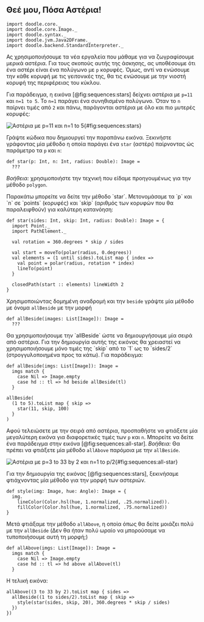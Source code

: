 ## Θεέ μου, Πόσα Αστέρια!

```tut:invisible
import doodle.core._
import doodle.core.Image._
import doodle.syntax._
import doodle.jvm.Java2DFrame._
import doodle.backend.StandardInterpreter._
```

Ας χρησιμοποιήσουμε τα νέα εργαλεία που μάθαμε για να ζωγραφίσουμε μερικά αστέρια.
Για τους σκοπούς αυτής της άσκησης, ας υποθέσουμε ότι ένα αστέρι είναι ένα πολύγωνο με `p` κορυφές.
Όμως, αντί να ενώσουμε την κάθε κορυφή με τις γειτονικές της,
θα τις ενώσουμε με την νιοστή κορυφή της περιφέρειας του κύκλου.

Για παράδειγμα, η εικόνα [@fig:sequences:stars] δείχνει αστέρια με `p=11` και `n=1 to 5`.
Το `n=1` παράγει ένα συνηθισμένο πολύγωνο.
Όταν το `n` παίρνει τιμές από `2` και πάνω, παράγονται αστέρια με όλο και πιο μυτερές κορυφές:

![Αστέρια με `p=11` και `n=1 to 5`](./src/pages/sequences/stars.pdf+svg){#fig:sequences:stars}

Γράψτε κώδικα που δημιουργεί την παραπάνω εικόνα.
Ξεκινήστε γράφοντας μία μέθοδο η οποία παράγει ένα `star` (αστέρι) παίρνοντας ώς παράμετρο τα `p` και `n`:

```tut:silent:book
def star(p: Int, n: Int, radius: Double): Image =
  ???
```

*Βοήθεια:* χρησιμοποιήστε την τεχνική που είδαμε προηγουμένως για την μέθοδο `polygon`.

<div class="solution">
Παρακάτω μπορείτε να δείτε την μέθοδο `star`. Μετονομάσαμε τα `p` και `n` σε `points` (κορυφές) και `skip` (αριθμός των κορυφών που θα παραλειφθούν) για καλύτερη κατανόηση:

```tut:silent:book
def star(sides: Int, skip: Int, radius: Double): Image = {
  import Point._
  import PathElement._

  val rotation = 360.degrees * skip / sides

  val start = moveTo(polar(radius, 0.degrees))
  val elements = (1 until sides).toList map { index =>
    val point = polar(radius, rotation * index)
    lineTo(point)
  }

  closedPath(start :: elements) lineWidth 2
}
```
</div>

Χρησιμοποιώντας δομημένη αναδρομή και την `beside` γράψτε μία μέθοδο με όνομα `allBeside` με την μορφή

```tut:book
def allBeside(images: List[Image]): Image =
  ???
```

<div class="solution">
Θα χρησιμοποιήσουμε την `allBeside` ώστε να δημιουργήσουμε μία σειρά από αστέρια.
Για την δημιουργία αυτής της εικόνας θα χρειαστεί να χρησιμοποιήσουμε μόνο τιμές της `skip`
από το `1` ως το `sides/2` (στρογγυλοποιημένα προς τα κάτω). Για παράδειγμα:

```tut:invisible
def allBeside(imgs: List[Image]): Image =
  imgs match {
    case Nil => Image.empty
    case hd :: tl => hd beside allBeside(tl)
  }
```

```tut:silent:book
allBeside(
  (1 to 5).toList map { skip =>
    star(11, skip, 100)
  }
)
```
</div>

Αφού τελειώσετε με την σειρά από αστέρια,
προσπαθήστε να φτιάξετε μία μεγαλύτερη εικόνα για διαφορετικές τιμές των `p` και `n`.
Μπορείτε να δείτε ένα παράδειγμα στην εικόνα [@fig:sequences:all-star]. *Βοήθεια:* Θα πρέπει να φτιάξετε μία μέθοδο `allAbove` παρόμοια με την `allBeside`.

![Αστέρια με `p=3 to 33 by 2` και `n=1 to p/2`](src/pages/sequences/all-star.pdf+svg){#fig:sequences:all-star}

<div class="solution">
Για την δημιουργία της εικόνας [@fig:sequences:stars], ξεκινήσαμε φτιάχνοντας μία μέθοδο για την μορφή των αστεριών.

```tut:silent:book
def style(img: Image, hue: Angle): Image = {
  img.
    lineColor(Color.hsl(hue, 1.normalized, .25.normalized)).
    fillColor(Color.hsl(hue, 1.normalized, .75.normalized))
}
```

Μετά φτιάξαμε την μέθοδο `allAbove`, η οποία όπως θα δείτε μοιάζει πολύ με την `allBeside` (Δεν θα ήταν πολύ ωραίο να μπορούσαμε να τυποποιήσουμε αυτή τη μορφή;)

```tut:silent:book
def allAbove(imgs: List[Image]): Image =
  imgs match {
    case Nil => Image.empty
    case hd :: tl => hd above allAbove(tl)
  }
```

Η τελική εικόνα:

```tut:silent:book
allAbove((3 to 33 by 2).toList map { sides =>
  allBeside((1 to sides/2).toList map { skip =>
    style(star(sides, skip, 20), 360.degrees * skip / sides)
  })
})
```
</div>
